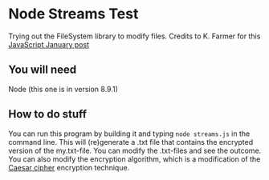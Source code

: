 # Node Streams Test
Trying out the FileSystem library to modify files. Credits to K. Farmer for this [JavaScript January post](https://www.javascriptjanuary.com/blog/i-dream-of-node-streams)

## You will need
Node (this one is in version 8.9.1)

## How to do stuff
You can run this program by building it and typing ```node streams.js``` in the command line. This will (re)generate a .txt file that contains the encrypted version of the my.txt-file.
You can modify the .txt-files and see the outcome. You can also modify the encryption algorithm, which is a modification of the [Caesar cipher](https://en.wikipedia.org/wiki/Caesar_cipher) encryption technique.

